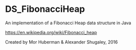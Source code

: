 # DS_FibonacciHeap
An implementation of a Fibonacci Heap data structure in Java

https://en.wikipedia.org/wiki/Fibonacci_heap

Created by Mor Huberman & Alexander Shugaley, 2016
